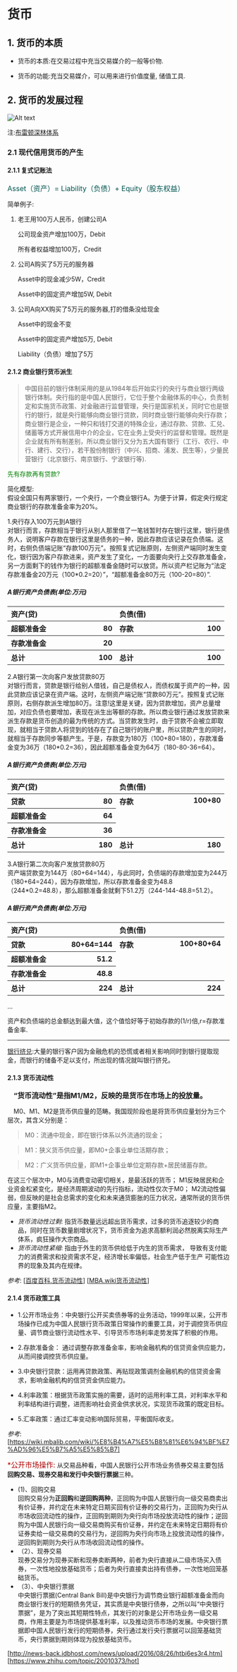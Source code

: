 # 货币

## 1. 货币的本质
- 货币的本质:在交易过程中充当交易媒介的一般等价物.

- 货币的功能:充当交易媒介，可以用来进行价值度量, 储值工具.
## 2. 货币的发展过程

![Alt text](./resource/货币发展史.png "货币发展史")

注:[布雷顿深林体系](https://zh.wikipedia.org/zh/%E5%B8%83%E9%9B%B7%E9%A1%BF%E6%A3%AE%E6%9E%97%E4%BD%93%E7%B3%BB)

### 2.1 现代信用货币的产生
#### 2.1.1 复式记账法
<font color=rgb(255,105,0) size=3>Asset（资产）= Liability（负债）+ Equity（股东权益）</font>

简单例子:
1. 老王用100万人民币，创建公司A

    公司现金资产增加100万，Debit

    所有者权益增加100万，Credit

2. 公司A购买了5万元的服务器

    Asset中的现金减少5W，Credit

    Asset中的固定资产增加5W, Debit

3. 公司A向XX购买了5万元的服务器,打的借条没给现金

    Asset中的现金不变

    Asset中的固定资产增加5万, Debit

    Liability（负债）增加了5万

#### 2.1.2 商业银行货币派生

>中国目前的银行体制采用的是从1984年后开始实行的央行与商业银行两级银行体制。央行指的是中国人民银行，它位于整个金融体系的中心，负责制定和实施货币政策、对金融进行监督管理，央行是国家机关，同时它也是银行的银行，就是央行能够向商业银行贷款，同时商业银行能够向央行存款；商业银行是企业，一种只和钱打交道的特殊企业，通过存款、贷款、汇兑、储蓄等方式开展信用中介的企业，它在业务上受央行的监督和管理。既然是企业就有所有制差别，所以商业银行又分为五大国有银行（工行、农行、中行、建行、交行），若干股份制银行（中兴、招商、浦发、民生等），少量民营银行（北京银行、南京银行、宁波银行等).

<font color=#008000>先有存款再有贷款?</font>

简化模型:  
假设全国只有两家银行，一个央行，一个商业银行A。为便于计算，假定央行规定商业银行的存款准备金率为20%。

1.央行存入100万元到A银行  
对银行而言，存款相当于银行从别人那里借了一笔钱暂时存在银行这里，银行是债务人，说明客户存款在银行这里是债务的一种，因此存款应该记录在负债端。这时，右侧负债端记账“存款100万元”。按照复式记账原则，左侧资产端同时发生变化，银行因为客户存款进来，资产发生了变化，一方面要向央行上交存款准备金，另一方面剩下的钱作为银行的超额准备金随时可以放贷。所以资产栏记账为“法定存款准备金20万元（100*0.2=20）”，“超额准备金80万元（100-20=80）”.

<table width="460">
    <h5>A银行资产负债表(单位:万元)</h5>
        <tr>
            <th width="230" align="left" colspan="2">资产(贷)</th>
            <th width="230" align="left" colspan="2">负债(借)</th>
        </tr>
        <tr>
            <th align="left">超额准备金</th>
            <th align="right">80</th>
            <th align="left">存款</th>
            <th align="right">100</th>
        </tr>
        <tr>
            <th align="left">存款准备金</th>
            <th align="right">20</th>
            <th align="left"></th>
            <th align="right"></th>
        </tr>
        <tr>
            <th align="left">总计</th>
            <th align="right">100</th>
            <th align="left">总计</th>
            <th align="right">100</th>
        </tr>
    </table>

2.A银行第一次向客户发放贷款80万  
对银行而言，贷款是银行给别人借钱，自己是债权人，而债权属于资产的一种，因此贷款应该记录在资产端。这时，左侧资产端记账“贷款80万元”。按照复式记账原则，右侧存款派生增加80万。注意!这里是关键，因为贷款增加，资产总量增加，对应负债也要增加，表现在派生出等额的存款。所以商业银行通过发放贷款来派生存款是货币创造的最为传统的方式。当贷款发生时，由于贷款不会被立即取现，就相当于贷款人将贷到的钱存在了自己银行的账户里，所以贷款产生的同时，就相当于存款同步等额产生。于是，存款变为180万（100+80=180），存款准备金变为36万（180*0.2=36），因此超额准备金变为64万（180-80-36=64）。

<table width="460">
    <h5>A银行资产负债表(单位:万元)</h5>
        <tr>
            <th width="230" align="left" colspan="2">资产(贷)</th>
            <th width="230" align="left" colspan="2">负债(借)</th>
        </tr>
        <tr>
            <th align="left">贷款</th>
            <th align="right">80</th>
            <th align="left" valign="top" rowspan="3">存款</th>
            <th align="right" valign="top"  rowspan="3">100+80</th>
        </tr>
        <tr>
            <th align="left">超额准备金</th>
            <th align="right">64</th>
        </tr>
        <tr>
            <th align="left">存款准备金</th>
            <th align="right">36</th>
        </tr>
        <tr>
            <th align="left">总计</th>
            <th align="right">180</th>
            <th align="left">总计</th>
            <th align="right">180</th>
        </tr>
    </table>

3.A银行第二次向客户发放贷款80万  
资产端贷款变为144万（80+64=144），与此同时，负债端的存款增加变为244万（180+64=244），因为存款增加，所以存款准备金变为48.8（244*0.2=48.8），那么超额准备金就剩下51.2万（244-144-48.8=51.2）。
<table width="460">
    <h5>A银行资产负债表(单位:万元)</h5>
        <tr>
            <th width="230" align="left" colspan="2">资产(贷)</th>
            <th width="230" align="left" colspan="2">负债(借)</th>
        </tr>
        <tr>
            <th align="left">贷款</th>
            <th align="right">80+64=144</th>
            <th align="left" valign="top" rowspan="3">存款</th>
            <th align="right" valign="top"  rowspan="3">100+80+64</th>
        </tr>
        <tr>
            <th align="left">超额准备金</th>
            <th align="right">51.2</th>
        </tr>
        <tr>
            <th align="left">存款准备金</th>
            <th align="right">48.8</th>
        </tr>
        <tr>
            <th align="left">总计</th>
            <th align="right">224</th>
            <th align="left">总计</th>
            <th align="right">224</th>
        </tr>
    </table>
...  

资产和负债端的总金额达到最大值，这个值恰好等于初始存款的(1/r)倍,r=存款准备金率.
____
[银行挤兑](https://baike.baidu.com/item/%E9%93%B6%E8%A1%8C%E6%8C%A4%E5%85%91):大量的银行客户因为金融危机的恐慌或者相关影响同时到银行提取现金，而银行的储备不足以支付，所出现的情况就叫银行挤兑。

#### 2.1.3 货币流动性
&ensp;&ensp;<font clolr=blue size=3>**“货币流动性”是指M1/M2，反映的是货币在市场上的投放量。**</font>


&ensp;&ensp;M0、M1、M2是货币供应量的范畴。我国现阶段也是将货币供应量划分为三个层次，其含义分别是：

>M0：流通中现金，即在银行体系以外流通的现金；

>M1：狭义货币供应量，即M0+企事业单位活期存款；

>M2：广义货币供应量，即M1+企事业单位定期存款+居民储蓄存款。

在这三个层次中，M0与消费变动密切相关，是最活跃的货币；
M1反映居民和企业资金松紧变化，是经济周期波动的先行指标，流动性仅次于M0；
M2流动性偏弱，但反映的是社会总需求的变化和未来通货膨胀的压力状况，通常所说的货币供应量，主要指M2。

- *货币流动性过剩*: 指货币数量远远超出货币需求，过多的货币追逐较少的商品，同时在货币数量剧增状况下，货币资金为追求高额利润必然脱离实际生产体系，疯狂操作大宗商品。
- *货币流动性紧缩*: 指由于外生的货币供给低于内生的货币需求，
导致有支付能力的消费需求和投资需求不足，经济增长率偏低，社会生产低于生产
可能性边界的现象及其内在规律。

*参考*:
[[百度百科.货币流动性](https://baike.baidu.com/item/%E8%B4%A7%E5%B8%81%E6%B5%81%E5%8A%A8%E6%80%A7)]
[[MBA.wiki货币流动性](https://wiki.mbalib.com/wiki/%E8%B4%A7%E5%B8%81%E6%B5%81%E5%8A%A8%E6%80%A7)]

#### 2.1.4 货币政策工具
- 1.公开市场业务：中央银行公开买卖债券等的业务活动，1999年以来，公开市场操作已成为中国人民银行货币政策日常操作的重要工具，对于调控货币供应量、调节商业银行流动性水平、引导货币市场利率走势发挥了积极的作用。

- 2.存款准备金： 通过调整存款准备金率，影响金融机构的信贷资金供应能力，从而间接调控货币供应量。

- 3.中央银行贷款：运用再贷款政策、再贴现政策调剂金融机构的信贷资金需求，影响金融机构的信贷资金供应能力。

- 4.利率政策：根据货币政策实施的需要，适时的运用利率工具，对利率水平和利率结构进行调整，进而影响社会资金供求状况，实现货币政策的既定目标。

- 5.汇率政策：通过汇率变动影响国际贸易，平衡国际收支。 

*参考*:[https://wiki.mbalib.com/wiki/%E8%B4%A7%E5%B8%81%E6%94%BF%E7%AD%96%E5%B7%A5%E5%85%B7]

<font color=brong size=3>*公开市场操作:</font> 
从交易品种看，中国人民银行公开市场业务债券交易主要包括**回购交易、现券交易和发行中央银行票据**三种。
- (1)、回购交易  
回购交易分为**正回购**和**逆回购两种**，正回购为中国人民银行向一级交易商卖出有价证券，并约定在未来特定日期买回有价证券的交易行为，正回购为央行从市场收回流动性的操作，正回购到期则为央行向市场投放流动性的操作；逆回购为中国人民银行向一级交易商购买有价证券，并约定在未来特定日期将有价证券卖给一级交易商的交易行为，逆回购为央行向市场上投放流动性的操作，逆回购到期则为央行从市场收回流动性的操作。
- （2）、现券交易  
现券交易分为现券买断和现券卖断两种，前者为央行直接从二级市场买入债券，一次性地投放基础货币；后者为央行直接卖出持有债券，一次性地回笼基础货币。
- （3）、中央银行票据  
中央银行票据(Central Bank Bill)是中央银行为调节商业银行超额准备金而向商业银行发行的短期债务凭证，其实质是中央银行债券，之所以叫“中央银行票据”，是为了突出其短期性特点，其发行的对象是公开市场业务一级交易商，作用主要是为市场提供基准利率，以及推动货币市场的发展。中央银行票据即中国人民银行发行的短期债券，央行通过发行央行票据可以回笼基础货币，央行票据到期则体现为投放基础货币。  

[http://news-back.idbhost.com/news/upload/2016/08/26/htbi6es3r4.htm]
[https://www.zhihu.com/topic/20010373/hot]